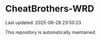 # CheatBrothers-WRD

Last updated: 2025-06-28 23:50:23

This repository is automatically maintained.
